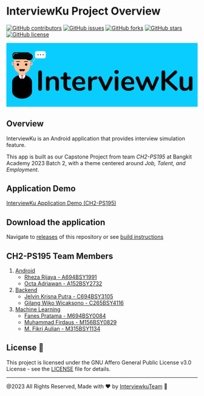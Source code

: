 # InterviewKu Project Overview

[![GitHub contributors](https://img.shields.io/github/contributors/krisna31/interviewku.svg)](https://github.com/krisna31/interviewku/graphs/contributors)
[![GitHub issues](https://img.shields.io/github/issues/krisna31/interviewku.svg)](https://github.com/krisna31/interviewku/issues)
[![GitHub forks](https://img.shields.io/github/forks/krisna31/interviewku.svg)](https://github.com/krisna31/interviewku)
[![GitHub stars](https://img.shields.io/github/stars/krisna31/interviewku.svg)](https://github.com/krisna31/interviewku)
[![GitHub license](https://img.shields.io/github/license/krisna31/interviewku.svg)](https://github.com/krisna31/interviewku/blob/master/LICENSE)

![InterviewKu](logo_alt_blue.png)

## Overview

InterviewKu is an Android application that provides interview simulation feature.

This app is built as our Capstone Project from team *CH2-PS195* at Bangkit Academy 2023 Batch 2, with a theme centered around *Job, Talent, and Employment*.

## Application Demo

[InterviewKu Application Demo (CH2-PS195)](https://youtu.be/Wi0KT1S6sEA)

## Download the application

Navigate to [releases](https://github.com/krisna31/interviewku/releases) of this repository or see [build instructions](./mobile-development/README.md#1-build-from-source)

## CH2-PS195 Team Members

1. [Android](./mobile-development/README.md)
   - [Rheza Rijaya - A694BSY1991](https://github.com/rza101)
   - [Octa Adriawan - A152BSY2732](https://github.com/Octaadriawan)
2. [Backend](./backend/README.md)
   - [Jelvin Krisna Putra - C694BSY3105](https://github.com/krisna31)
   - [Gilang Wiko Wicaksono - C265BSY4116](https://github.com/Ame0thyst)
3. [Machine Learning](./machine-learning/README.md)
   - [Fanes Pratama - M694BSY0084](https://github.com/fanesz)
   - [Muhammad Firdaus - M156BSY0829](https://github.com/MFRDS)
   - [M. Fikri Aulian - M315BSY1134](https://github.com/Fikr17)

## License 📄

This project is licensed under the GNU Affero General Public License v3.0
 License - see the [LICENSE](./LICENSE) file for details.

---

@2023 All Rights Reserved, Made with ❤️ by [InterviewkuTeam](https://github.com/krisna31/interviewku/graphs/contributors) 🤗

